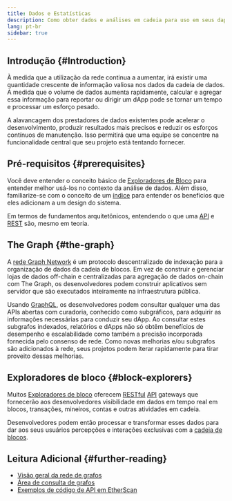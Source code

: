 ```yaml
---
title: Dados e Estatísticas
description: Como obter dados e análises em cadeia para uso em seus dapps
lang: pt-br
sidebar: true
---
```


## Introdução {#Introduction}

À medida que a utilização da rede continua a aumentar, irá existir uma quantidade crescente de informação valiosa nos dados da cadeia de dados. À medida que o volume de dados aumenta rapidamente, calcular e agregar essa informação para reportar ou dirigir um dApp pode se tornar um tempo e processar um esforço pesado.

A alavancagem dos prestadores de dados existentes pode acelerar o desenvolvimento, produzir resultados mais precisos e reduzir os esforços contínuos de manutenção. Isso permitirá que uma equipe se concentre na funcionalidade central que seu projeto está tentando fornecer.

## Pré-requisitos {#prerequisites}

Você deve entender o conceito básico de [Exploradores de Bloco](/developers/docs/data-and-analytics/block-explorers/) para entender melhor usá-los no contexto da análise de dados. Além disso, familiarize-se com o conceito de um [índice](/glossary/#index) para entender os benefícios que eles adicionam a um design do sistema.

Em termos de fundamentos arquitetônicos, entendendo o que uma [API](https://www.wikipedia.org/wiki/API) e [REST](https://www.wikipedia.org/wiki/Representational_state_transfer) são, mesmo em teoria.

## The Graph {#the-graph}

A [rede Graph Network](https://thegraph.com/) é um protocolo descentralizado de indexação para a organização de dados da cadeia de blocos. Em vez de construir e gerenciar lojas de dados off-chain e centralizadas para agregação de dados on-chain com The Graph, os desenvolvedores podem construir aplicativos sem servidor que são executados inteiramente na infraestrutura pública.

Usando [GraphQL](https://graphql.org/), os desenvolvedores podem consultar qualquer uma das APIs abertas com curadoria, conhecido como subgráficos, para adquirir as informações necessárias para conduzir seu dApp. Ao consultar estes subgrafos indexados, relatórios e dApps não só obtêm benefícios de desempenho e escalabilidade como também a precisão incorporada fornecida pelo consenso de rede. Como novas melhorias e/ou subgrafos são adicionados à rede, seus projetos podem iterar rapidamente para tirar proveito dessas melhorias.

## Exploradores de bloco {#block-explorers}

Muitos [Exploradores de bloco](/developers/docs/data-and-analytics/block-explorers/) oferecem [RESTful](https://www.wikipedia.org/wiki/Representational_state_transfer) [API](https://www.wikipedia.org/wiki/API) gateways que fornecerão aos desenvolvedores visibilidade em dados em tempo real em blocos, transações, mineiros, contas e outras atividades em cadeia.

Desenvolvedores podem então processar e transformar esses dados para dar aos seus usuários percepções e interações exclusivas com a [cadeia de blocos](/glossary/#blockchain).

## Leitura Adicional {#further-reading}

- [Visão geral da rede de grafos](https://thegraph.com/docs/en/about/network/)
- [Área de consulta de grafos](https://thegraph.com/explorer/subgraph/graphprotocol/graph-network-mainnet?version=current)
- [Exemplos de código de API em EtherScan](https://etherscan.io/apis#contracts)
